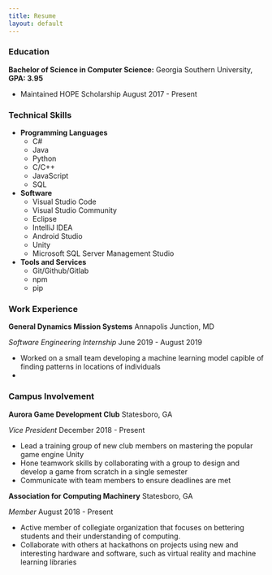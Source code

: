 ```yaml
---
title: Resume
layout: default
---
```


<div class="resume-wrapper">
  <h3>Education</h3>
  <p><b>Bachelor of Science in Computer Science:</b> Georgia Southern University, <b>GPA: 3.95</b></p>
  <ul>
    <li>Maintained HOPE Scholarship August 2017 - Present</li>
  </ul>
  <h3>Technical Skills</h3>
  <ul>
    <li>
      <b>Programming Languages</b>
      <ul>
        <li>C#</li>
        <li>Java</li>
        <li>Python</li>
        <li>C/C++</li>
        <li>JavaScript</li>
        <li>SQL</li>
      </ul>
    </li>
    <li>
      <b>Software</b>
      <ul>
        <li>Visual Studio Code</li>
        <li>Visual Studio Community</li>
        <li>Eclipse</li>
        <li>IntelliJ IDEA</li>
        <li>Android Studio</li>
        <li>Unity</li>
        <li>Microsoft SQL Server Management Studio</li>
      </ul>
    </li>
    <li>
      <b>Tools and Services</b>
      <ul>
        <li>Git/Github/Gitlab</li>
        <li>npm</li>
        <li>pip</li>
      </ul>
    </li>
  </ul>
  <h3>Work Experience</h3>
  <p><b>General Dynamics Mission Systems</b> Annapolis Junction, MD</p>
  <p><i>Software Engineering Internship</i> June 2019 - August 2019</p>
  <ul>
    <li>Worked on a small team developing a machine learning model capible of finding patterns in locations of individuals</li>
    <li></li>
  </ul>
  <h3>Campus Involvement</h3>
  <p><b>Aurora Game Development Club</b> Statesboro, GA</p>
  <p><i>Vice President</i> December 2018 - Present</p>
  <ul>
    <li>Lead a training group of new club members on mastering the popular game engine Unity</li>
    <li>Hone teamwork skills by collaborating with a group to design and develop a game from scratch in a single semester</li>
    <li>Communicate with team members to ensure deadlines are met</li>
  </ul>
  <p><b>Association for Computing Machinery</b> Statesboro, GA</p>
  <p><i>Member</i> August 2018 - Present</p>
  <ul>
    <li>Active member of collegiate organization that focuses on bettering students and their understanding of computing.</li>
    <li>Collaborate with others at hackathons on projects using new and interesting hardware and software, such as virtual reality and machine learning libraries</li>
  </ul>
</div>
